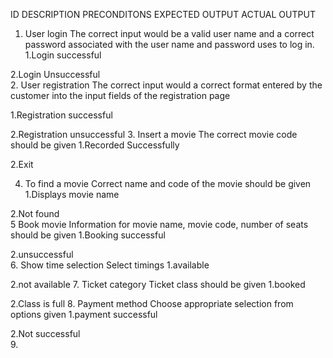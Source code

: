 
ID	DESCRIPTION	PRECONDITONS	EXPECTED OUTPUT	ACTUAL OUTPUT
1.	User login	The correct input would be a valid user name and a correct password associated with the user name and password uses to log in.	1.Login successful

2.Login Unsuccessful	
2.	User registration	The correct input would a correct format entered by the customer into the input fields of the registration page	

1.Registration successful
	
2.Registration unsuccessful	
3.	Insert a movie	The correct movie code should be given	1.Recorded Successfully

2.Exit
	
4.	To find a movie	Correct name and code of the movie should be given	1.Displays movie name



 2.Not found	
5	Book movie	Information for movie name, movie code, number of seats should be given	1.Booking successful

2.unsuccessful	
6.	Show time selection	Select timings	1.available

2.not available	
7.	Ticket category	Ticket class should be given	1.booked

2.Class is full	
8.	Payment method	Choose appropriate selection from options given 	1.payment successful

2.Not successful	
9.				





